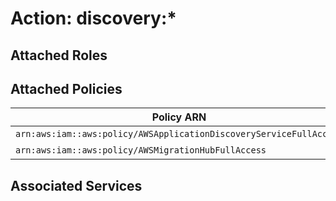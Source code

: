 # Action: discovery:*

## Attached Roles

## Attached Policies

| Policy ARN | Policy Name |
|------------|-------------|
| `arn:aws:iam::aws:policy/AWSApplicationDiscoveryServiceFullAccess` | [AWSApplicationDiscoveryServiceFullAccess](../policies.md#awsapplicationdiscoveryservicefullaccess) |
| `arn:aws:iam::aws:policy/AWSMigrationHubFullAccess` | [AWSMigrationHubFullAccess](../policies.md#awsmigrationhubfullaccess) |

## Associated Services

